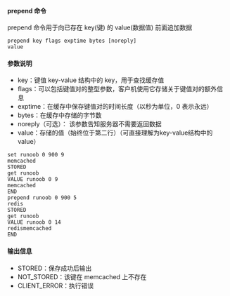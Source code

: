 #### prepend 命令
prepend 命令用于向已存在 key(键) 的 value(数据值) 前面追加数据

```
prepend key flags exptime bytes [noreply]
value
```

#### 参数说明
- key：键值 key-value 结构中的 key，用于查找缓存值
- flags：可以包括键值对的整型参数，客户机使用它存储关于键值对的额外信息 
- exptime：在缓存中保存键值对的时间长度（以秒为单位，0 表示永远）
- bytes：在缓存中存储的字节数
- noreply（可选）： 该参数告知服务器不需要返回数据
- value：存储的值（始终位于第二行）（可直接理解为key-value结构中的value）

```memcached
set runoob 0 900 9
memcached
STORED
get runoob
VALUE runoob 0 9
memcached
END
prepend runoob 0 900 5
redis
STORED
get runoob
VALUE runoob 0 14
redismemcached
END
```

#### 输出信息
- STORED：保存成功后输出
- NOT_STORED：该键在 memcached 上不存在
- CLIENT_ERROR：执行错误
